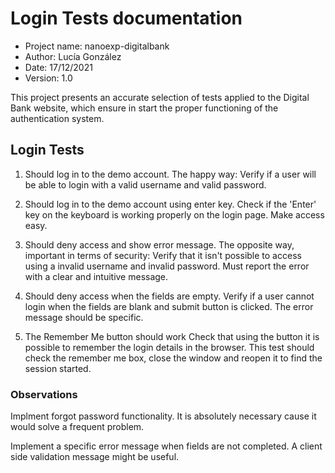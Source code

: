  # Login Tests documentation 

* Project name:  nanoexp-digitalbank
* Author: Lucía González
* Date:  17/12/2021
* Version: 1.0


This project presents an accurate selection of tests applied to the Digital Bank website, which ensure in start the proper functioning of the authentication system.


 ## Login Tests


1. Should log in to the demo account.
The happy way: Verify if a user will be able to login with a valid username and valid password.

2. Should log in to the demo account using enter key.
Check if the 'Enter' key on the keyboard is working properly on the login page. Make access easy.

3. Should deny access and show error message.
The opposite way, important in terms of security: Verify that it isn't possible to access using a invalid username and invalid password. Must report the error with a clear and intuitive message.

4. Should deny access when the fields are empty.
Verify if a user cannot login when the fields are blank and submit button is clicked. The error message should be specific.

5. The Remember Me button should work
Check that using the button it is possible to remember the login details in the browser.
This test should check the remember me box, close the window and reopen it to find the session started.


 ### Observations

Implment forgot password functionality. It is absolutely necessary cause it would solve a frequent problem.

Implement a specific error message when fields are not completed. A client side validation message might be useful.
